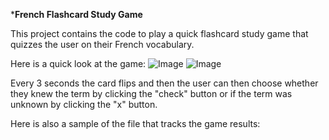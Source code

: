 ***French Flashcard Study Game**

This project contains the code to play a quick flashcard study game that quizzes the user on their French vocabulary. 

Here is a quick look at the game:
![Image](https://github.com/user-attachments/assets/9497fa96-ac78-4a80-972f-34a22030b34f)
![Image](https://github.com/user-attachments/assets/812f30c4-f759-4dce-9dd0-3e9c51bb687c)

Every 3 seconds the card flips and then the user can then choose whether they knew the term by clicking the "check" button or if the term was unknown by clicking the "x" button.

Here is also a sample of the file that tracks the game results:
